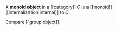 A __monoid object__ in a [[category]] $C$ is a [[monoid]] [[internalization|internal]] to $C$.

Compare [[group object]].